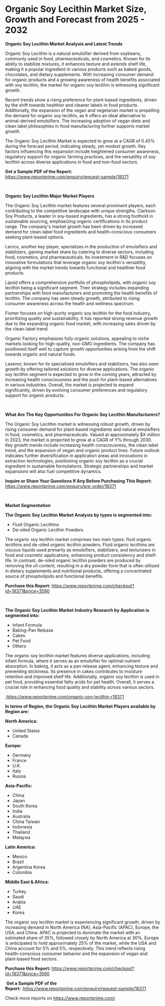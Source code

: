 <p><h1>Organic Soy Lecithin Market Size, Growth and Forecast from 2025 - 2032</h1></p><p><strong>Organic Soy Lecithin Market Analysis and Latest Trends</strong></p>
<p><p>Organic Soy Lecithin is a natural emulsifier derived from soybeans, commonly used in food, pharmaceuticals, and cosmetics. Known for its ability to stabilize mixtures, it enhances texture and extends shelf life, making it a popular ingredient in various products such as baked goods, chocolates, and dietary supplements. With increasing consumer demand for organic products and a growing awareness of health benefits associated with soy lecithin, the market for organic soy lecithin is witnessing significant growth.</p><p>Recent trends show a rising preference for plant-based ingredients, driven by the shift towards healthier and cleaner labels in food products. Additionally, the expansion of the vegan and vegetarian market is propelling the demand for organic soy lecithin, as it offers an ideal alternative to animal-derived emulsifiers. The increasing adoption of vegan diets and clean label philosophies in food manufacturing further supports market growth.</p><p>The Organic Soy Lecithin Market is expected to grow at a CAGR of 0.45% during the forecast period, indicating steady, yet modest growth. Key factors influencing this expansion include heightened consumer awareness, regulatory support for organic farming practices, and the versatility of soy lecithin across diverse applications in food and non-food sectors.</p></p>
<p><strong>Get a Sample PDF of the Report:&nbsp;</strong> <a href="https://www.reportprime.com/enquiry/request-sample/18371?utm_campaign=2535&utm_medium=2&utm_source=Github&utm_content=ia&utm_term=19032025&utm_id=organic-soy-lecithin">https://www.reportprime.com/enquiry/request-sample/18371</a></p>
<p>&nbsp;</p>
<p><strong>Organic Soy Lecithin Major Market Players</strong></p>
<p><p>The Organic Soy Lecithin market features several prominent players, each contributing to the competitive landscape with unique strengths. Clarkson Soy Products, a leader in soy-based ingredients, has a strong foothold in sustainable sourcing, emphasizing organic certifications in its product range. The company's market growth has been driven by increased demand for clean-label food ingredients and health-conscious consumers seeking plant-based options. </p><p>Lecico, another key player, specializes in the production of emulsifiers and stabilizers, gaining market share by catering to diverse sectors, including food, cosmetics, and pharmaceuticals. Its investment in R&D focuses on innovative formulations that leverage organic soy lecithin's versatility, aligning with the market trends towards functional and healthier food products.</p><p>Lipoid offers a comprehensive portfolio of phospholipids, with organic soy lecithin being a significant segment. Their strategy includes expanding partnerships with food manufacturers and promoting the health benefits of lecithin. The company has seen steady growth, attributed to rising consumer awareness across the health and wellness spectrum.</p><p>Fismer focuses on high-purity organic soy lecithin for the food industry, prioritizing quality and sustainability. It has reported strong revenue growth due to the expanding organic food market, with increasing sales driven by the clean-label trend.</p><p>Organic Factory emphasizes fully organic solutions, appealing to niche markets looking for high-quality, non-GMO ingredients. The company has positioned itself well to capture growth opportunities arising from the shift towards organic and natural foods.</p><p>Lasenor, known for its specialized emulsifiers and stabilizers, has also seen growth by offering tailored solutions for diverse applications. The organic soy lecithin segment is expected to grow in the coming years, attracted by increasing health consciousness and the push for plant-based alternatives in various industries. Overall, the market is projected to expand significantly, driven by evolving consumer preferences and regulatory support for organic products.</p></p>
<p>&nbsp;</p>
<p><strong>What Are The Key Opportunities For Organic Soy Lecithin Manufacturers?</strong></p>
<p><p>The Organic Soy Lecithin market is witnessing robust growth, driven by rising consumer demand for plant-based ingredients and natural emulsifiers in food, cosmetics, and pharmaceuticals. Valued at approximately $X million in 2023, the market is projected to grow at a CAGR of Y% through 2030. Key growth trends include increasing health consciousness, the clean label trend, and the expansion of vegan and organic product lines. Future outlook indicates further diversification in application areas and innovations in extraction technologies, positioning organic soy lecithin as a crucial ingredient in sustainable formulations. Strategic partnerships and market expansions will also fuel competitive dynamics. </p></p>
<p><strong>Inquire or Share Your Questions If Any Before Purchasing This Report:</strong> <a href="https://www.reportprime.com/enquiry/pre-order/18371?utm_campaign=2535&utm_medium=2&utm_source=Github&utm_content=ia&utm_term=19032025&utm_id=organic-soy-lecithin">https://www.reportprime.com/enquiry/pre-order/18371</a></p>
<p>&nbsp;</p>
<p><strong>Market Segmentation</strong></p>
<p><strong>The Organic Soy Lecithin Market Analysis by types is segmented into:</strong></p>
<p><ul><li>Fluid Organic Lecithins</li><li>De-oiled Organic Lecithin Powders</li></ul></p>
<p><p>The organic soy lecithin market comprises two main types: fluid organic lecithins and de-oiled organic lecithin powders. Fluid organic lecithins are viscous liquids used primarily as emulsifiers, stabilizers, and texturizers in food and cosmetic applications, enhancing product consistency and shelf-life. In contrast, de-oiled organic lecithin powders are produced by removing the oil content, resulting in a dry powder form that is often utilized in dietary supplements and nutritional products, offering a concentrated source of phospholipids and functional benefits.</p></p>
<p><strong>Purchase this Report:&nbsp;</strong><a href="https://www.reportprime.com/checkout?id=18371&price=3590&utm_campaign=2535&utm_medium=2&utm_source=Github&utm_content=ia&utm_term=19032025&utm_id=organic-soy-lecithin">https://www.reportprime.com/checkout?id=18371&price=3590</a></p>
<p>&nbsp;</p>
<p><strong>The Organic Soy Lecithin Market Industry Research by Application is segmented into:</strong></p>
<p><ul><li>Infant Formula</li><li>Baking-Pan Release</li><li>Cakes</li><li>Pet Food</li><li>Others</li></ul></p>
<p><p>The organic soy lecithin market features diverse applications, including infant formula, where it serves as an emulsifier for optimal nutrient absorption. In baking, it acts as a pan release agent, enhancing texture and preventing stickiness. Its presence in cakes contributes to moisture retention and improved shelf life. Additionally, organic soy lecithin is used in pet food, providing essential fatty acids for pet health. Overall, it serves a crucial role in enhancing food quality and stability across various sectors.</p></p>
<p><a href="https://www.reportprime.com/organic-soy-lecithin-r18371?utm_campaign=2535&utm_medium=2&utm_source=Github&utm_content=ia&utm_term=19032025&utm_id=organic-soy-lecithin">&nbsp;https://www.reportprime.com/organic-soy-lecithin-r18371</a></p>
<p><strong>In terms of Region, the Organic Soy Lecithin Market Players available by Region are:</strong></p>
<p>
    <p> <strong> North America: </strong>
        <ul>
            <li>United States</li>
            <li>Canada</li>
        </ul>
        </p> 
    <p> <strong> Europe: </strong>
        <ul>
            <li>Germany</li>
            <li>France</li>
            <li>U.K.</li>
            <li>Italy</li>
            <li>Russia</li>
        </ul>
        </p> 
    <p> <strong> Asia-Pacific: </strong>
        <ul>
            <li>China</li>
            <li>Japan</li>
            <li>South Korea</li>
            <li>India</li>
            <li>Australia</li>
            <li>China Taiwan</li>
            <li>Indonesia</li>
            <li>Thailand</li>
            <li>Malaysia</li>
        </ul>
        </p> 
    <p> <strong> Latin America: </strong>
        <ul>
            <li>Mexico</li>
            <li>Brazil</li>
            <li>Argentina Korea</li>
            <li>Colombia</li>
        </ul>
        </p> 
    <p> <strong> Middle East & Africa: </strong>
        <ul>
            <li>Turkey</li>
            <li>Saudi</li>
            <li>Arabia</li>
            <li>UAE</li>
            <li>Korea</li>
        </ul>
    </p>
    </p>
<p><p>The organic soy lecithin market is experiencing significant growth, driven by increasing demand in North America (NA), Asia-Pacific (APAC), Europe, the USA, and China. APAC is projected to dominate the market with an estimated share of 35%, followed closely by North America at 30%. Europe is anticipated to hold approximately 25% of the market, while the USA and China account for 5% and 5%, respectively. This trend reflects rising health-conscious consumer behavior and the expansion of vegan and plant-based food sectors.</p></p>
<p><strong>Purchase this Report: </strong><a href="https://www.reportprime.com/checkout?id=18371&price=3590&utm_campaign=2535&utm_medium=2&utm_source=Github&utm_content=ia&utm_term=19032025&utm_id=organic-soy-lecithin">https://www.reportprime.com/checkout?id=18371&price=3590</a></p>
<p>&nbsp;<strong>Get a Sample PDF of the Report:&nbsp;&nbsp;</strong><a href="https://www.reportprime.com/enquiry/request-sample/18371?utm_campaign=2535&utm_medium=2&utm_source=Github&utm_content=ia&utm_term=19032025&utm_id=organic-soy-lecithin">https://www.reportprime.com/enquiry/request-sample/18371</a></p>
<p><strong></strong></p>
<p>Check more reports on <a href="https://www.reportprime.com/?utm_campaign=2535&utm_medium=2&utm_source=Github&utm_content=ia&utm_term=19032025&utm_id=organic-soy-lecithin">https://www.reportprime.com/</a></p>